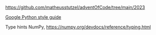 https://github.com/matheusstutzel/adventOfCode/tree/main/2023

[Google Python style guide](https://google.github.io/styleguide/pyguide.html)

Type hints NumPy, https://numpy.org/devdocs/reference/typing.html
